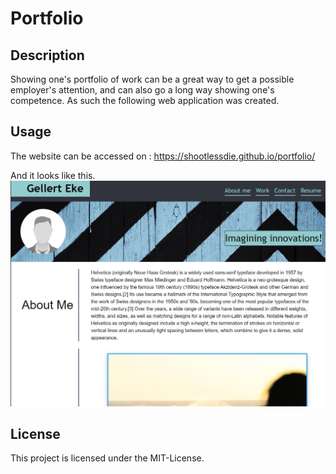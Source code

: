 # Portfolio

## Description
Showing one's portfolio of work can be a great way to get a possible employer's attention, and can also go a long way showing one's competence. As such the following web application was created.

## Usage

The website can be accessed on : https://shootlessdie.github.io/portfolio/


And it looks like this.
![Screenshot of web application](/images/screenshot.jpg)
    

## License

This project is licensed under the MIT-License.
